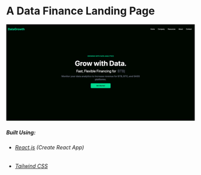# A Data Finance Landing Page


![Landing Page](https://raw.githubusercontent.com/jabirfarah/data-finance-website/main/src/assets/landingpage.png?token=GHSAT0AAAAAACCBPFE2BRMJNK7BKJGO4GMGZEGDX4A "Landing Page")

##### Built Using:
- ###### [React.js](https://react.dev/) (Create React App)
- ###### [Tailwind CSS](https://tailwindcss.com/)